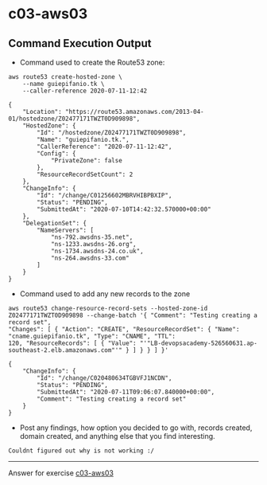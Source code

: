 # c03-aws03

## Command Execution Output
- Command used to create the Route53 zone:
```
aws route53 create-hosted-zone \
    --name guiepifanio.tk \
    --caller-reference 2020-07-11-12:42

{
    "Location": "https://route53.amazonaws.com/2013-04-01/hostedzone/Z02477171TWZT0D909898",
    "HostedZone": {
        "Id": "/hostedzone/Z02477171TWZT0D909898",
        "Name": "guiepifanio.tk.",
        "CallerReference": "2020-07-11-12:42",
        "Config": {
            "PrivateZone": false
        },
        "ResourceRecordSetCount": 2
    },
    "ChangeInfo": {
        "Id": "/change/C01256602MBRVHIBPBXIP",
        "Status": "PENDING",
        "SubmittedAt": "2020-07-10T14:42:32.570000+00:00"
    },
    "DelegationSet": {
        "NameServers": [
            "ns-792.awsdns-35.net",
            "ns-1233.awsdns-26.org",
            "ns-1734.awsdns-24.co.uk",
            "ns-264.awsdns-33.com"
        ]
    }
}

```

- Command used to add any new records to the zone 
```
aws route53 change-resource-record-sets --hosted-zone-id Z02477171TWZT0D909898 --change-batch '{ "Comment": "Testing creating a record set", 
"Changes": [ { "Action": "CREATE", "ResourceRecordSet": { "Name": 
"cname.guiepifanio.tk", "Type": "CNAME", "TTL": 
120, "ResourceRecords": [ { "Value": "'"LB-devopsacademy-526560631.ap-southeast-2.elb.amazonaws.com"'" } ] } } ] }'

{
    "ChangeInfo": {
        "Id": "/change/C020480634TGBVFJ1NCDN",
        "Status": "PENDING",
        "SubmittedAt": "2020-07-11T09:06:07.840000+00:00",
        "Comment": "Testing creating a record set"
    }
}

```

- Post any findings, how option you decided to go with, records created, domain created, and anything else that you find interesting.
```
Couldnt figured out why is not working :/ 

```

<!-- Don't change anything below this point-->
***
Answer for exercise [c03-aws03](https://github.com/devopsacademyau/academy/blob/aa1f1af00809616bdc1f8ba1d333b897c331d632/classes/03class/exercises/c03-aws03/README.md)